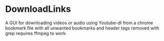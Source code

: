 # DownloadLinks
A GUI for downloading videos or audio using Youtube-dl from a chrome bookmark file with all unwanted bookmarks and header tags removed with grep
requires ffmpeg to work
